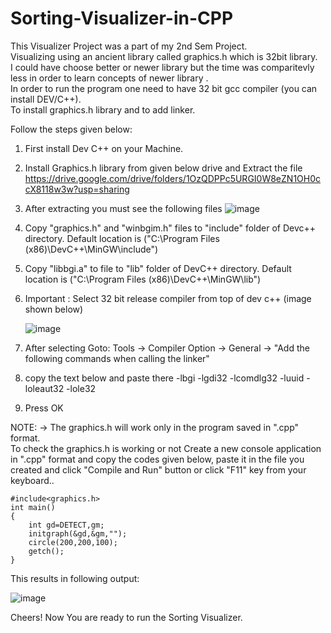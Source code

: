 # Sorting-Visualizer-in-CPP

This Visualizer Project was a part of my 2nd Sem Project.<br />
Visualizing using an ancient library called graphics.h which is 32bit library.<br />
I could have choose better or newer library but the time was comparitevly less in order to learn concepts of newer library .<br />
In order to run the program one need to have 32 bit gcc compiler (you can install DEV/C++).<br />
To install graphics.h library and to add linker.<br />

Follow the steps given below:
1) First install Dev C++ on your Machine.
2) Install Graphics.h library from given below drive and Extract the file
https://drive.google.com/drive/folders/1OzQDPPc5URGI0W8eZN1OH0ccX8118w3w?usp=sharing

3) After extracting you must see the following files
 ![image](https://user-images.githubusercontent.com/91490304/191970221-317c5623-fea2-4f65-8604-ed26ed920d6a.png)
4) Copy "graphics.h" and "winbgim.h" files to "include" folder of Devc++ directory.
   Default location is ("C:\Program Files (x86)\DevC++\MinGW\include\")
5) Copy "libbgi.a" to file to "lib" folder of DevC++ directory.
   Default location is ("C:\Program Files (x86)\DevC++\MinGW\lib\")
6)  Important : Select 32 bit release compiler from top of dev c++ (image shown below) 





	![image](https://user-images.githubusercontent.com/91490304/191972362-2817c8e5-40a6-416c-beb7-82b74afbade9.png)
		  	  
7) After selecting Goto:  Tools -> Compiler Option -> General -> "Add the following commands when calling the linker" 
8) copy the text below and paste there
   -lbgi -lgdi32 -lcomdlg32 -luuid -loleaut32 -lole32
9) Press OK 


NOTE:
-> The graphics.h will work only in the program saved in ".cpp" format.<br />
To check the graphics.h is working or not
Create a new console application in ".cpp" format and copy the codes given below, paste it in the
file you created and click "Compile and Run" button or click "F11" key from your keyboard..

```
#include<graphics.h>
int main()
{
    int gd=DETECT,gm;
    initgraph(&gd,&gm,"");
    circle(200,200,100);
    getch();
}
```
This results in following output:


![image](https://user-images.githubusercontent.com/91490304/191973629-ec8526f3-6e20-4e6c-8cbc-682d28c2cdac.png)



Cheers! Now You are ready to run the Sorting Visualizer.
